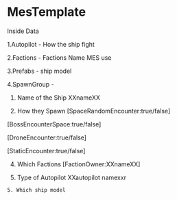 # MesTemplate

Inside Data

1.Autopilot - How the ship fight

2.Factions - Factions Name MES use

3.Prefabs - ship model

4.SpawnGroup -
  1. Name of the Ship 
  <SubtypeId>XXnameXX</SubtypeId>


  2. How they Spawn
  [SpaceRandomEncounter:true/false]

  [BossEncounterSpace:true/false]
  
  [DroneEncounter:true/false]
  
  [StaticEncounter:true/false]



  4. Which Factions
  [FactionOwner:XXnameXX]


  5. Type of Autopilot
  <Behaviour>XXautopilot namexxr</Behaviour>


    5. Which ship model

&nbsp;        <Prefab SubtypeId="XXmodel nameXX">

